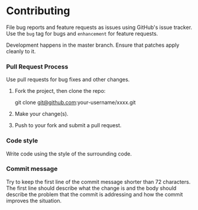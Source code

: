 # Contributing

File bug reports and feature requests as issues using GitHub's issue
tracker. Use the `bug` tag for bugs and `enhancement` for feature requests.

Development happens in the master branch. Ensure that patches apply cleanly to
it.

### Pull Request Process

Use pull requests for bug fixes and other changes.

1. Fork the project, then clone the repo:

    git clone git@github.com:your-username/xxxx.git

2. Make your change(s).

3. Push to your fork and submit a pull request.

### Code style

Write code using the style of the surrounding code.

### Commit message

Try to keep the first line of the commit message shorter than 72 characters. The
first line should describe what the change is and the body should describe the
problem that the commit is addressing and how the commit improves the situation.
